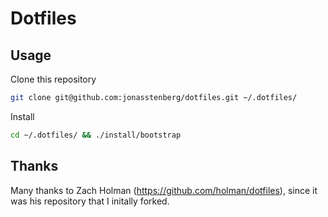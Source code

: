 # Dotfiles

## Usage

Clone this repository

```sh
git clone git@github.com:jonasstenberg/dotfiles.git ~/.dotfiles/
```

Install

```sh
cd ~/.dotfiles/ && ./install/bootstrap
```

## Thanks

Many thanks to Zach Holman (https://github.com/holman/dotfiles), since it was his repository that I initally forked.
